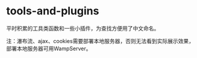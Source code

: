 # tools-and-plugins
平时积累的工具类函数和一些小插件，为查找方便用了中文命名。

注：瀑布流、ajax、cookies需要部署本地服务器，否则无法看到实际展示效果，部署本地服务器可用WampServer。